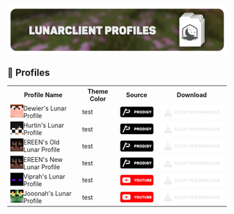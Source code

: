 <html>
<head>
<p align="center">
    <a href=https://github.com/Vaption/LunarClientProfiles/releases><img align=center src=".github/images/lcp_banner.png" width="900" alt="banner"></a></br>
</p>
</head>
<body>

## 💾 Profiles
<table>
  <tr>
    <th>Profile Name</th>
    <th>Theme Color</th>
    <th>Source</th>
    <th>Download</th>
  </tr>
  <tr>
    <td><img align=left src=".github/images/skins/dewier_skin.png" width="30" alt="banner"> Dewier's Lunar Profile</td>
    <td>test</td>
    <td><a href=https://discord.gg/prodigy><img align=center src=".github/images/buttons/prodigy_button.png" width="100" alt="button"></a></td>
    <td><a href=https://discord.gg/prodigy><img align=center src=".github/images/buttons/download_button.png" width="200" alt="button"></a></td>
  </tr>
  <tr>
    <td><img align=left src=".github/images/skins/hurtin_skin.png" width="30" alt="banner"> Hurtin's Lunar Profile</td>
    <td>test</td>
    <td><a href=https://discord.gg/prodigy><img align=center src=".github/images/buttons/prodigy_button.png" width="100" alt="button"></td>
    <td><a href=https://discord.gg/prodigy><img align=center src=".github/images/buttons/download_button.png" width="200" alt="button"></a></td>
  </tr>
  <tr>
    <td><img align=left src=".github/images/skins/ereen_skin.png" width="30" alt="banner"> EREEN's Old Lunar Profile</td>
    <td>test</td>
    <td><a href=https://discord.gg/prodigy><img align=center src=".github/images/buttons/prodigy_button.png" width="100" alt="button"></td>
    <td><a href=https://discord.gg/prodigy><img align=center src=".github/images/buttons/download_button.png" width="200" alt="button"></a></td>
  </tr>
  <tr>
    <td><img align=left src=".github/images/skins/ereen_skin.png" width="30" alt="banner"> EREEN's New Lunar Profile</td>
    <td>test</td>
    <td><a href=https://discord.gg/prodigy><img align=center src=".github/images/buttons/prodigy_button.png" width="100" alt="button"></td>
    <td><a href=https://discord.gg/prodigy><img align=center src=".github/images/buttons/download_button.png" width="200" alt="button"></a></td>
  </tr>
  <tr>
    <td><img align=left src=".github/images/skins/viprah_skin.png" width="30" alt="banner"> Viprah's Lunar Profile</td>
    <td>test</td>
    <td><a href=https://youtube.com><img align=center src=".github/images/buttons/youtube_button.png" width="100" alt="button"></td>
    <td><a href=https://discord.gg/prodigy><img align=center src=".github/images/buttons/download_button.png" width="200" alt="button"></a></td>
  </tr>
  <tr>
    <td><img align=left src=".github/images/skins/jooonah_skin.png" width="30" alt="banner"> Jooonah's Lunar Profile</td>
    <td>test</td>
    <td><a href=https://youtube.com><img align=center src=".github/images/buttons/youtube_button.png" width="100" alt="button"></td>
    <td><a href=https://discord.gg/prodigy><img align=center src=".github/images/buttons/download_button.png" width="200" alt="button"></a></td>
  </tr>
</table>
</body>
</html>